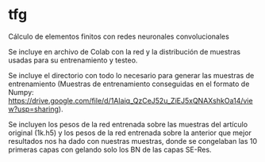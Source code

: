 # tfg
Cálculo de elementos finitos con redes neuronales convolucionales

Se incluye en archivo de Colab con la red y la distribución de muestras usadas para su entrenamiento y testeo.

Se incluye el directorio con todo lo necesario para generar las muestras de entrenamiento (Muestras de entrenamiento conseguidas en el formato de Numpy: https://drive.google.com/file/d/1AIaiq_QzCeJ52u_ZiEJ5xQNAXshkOa14/view?usp=sharing).

Se incluyen los pesos de la red entrenada sobre las muestras del artículo original (1k.h5) y los pesos de la red entrenada sobre la anterior que mejor resultados nos ha dado con nuestras muestras, donde se congelaban las 10 primeras capas con gelando solo los BN de las capas SE-Res.
